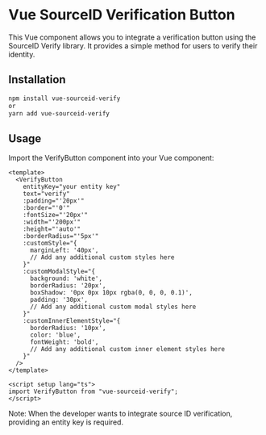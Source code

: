 # Vue SourceID Verification Button

This Vue component allows you to integrate a verification button using the SourceID Verify library. It provides a simple method for users to verify their identity.

## Installation

```bash
npm install vue-sourceid-verify
or
yarn add vue-sourceid-verify

```

## Usage

Import the VerifyButton component into your Vue component:

```vue
<template>
  <VerifyButton
    entityKey="your entity key"
    text="verify"
    :padding="'20px'"
    :border="'0'"
    :fontSize="'20px'"
    :width="'200px'"
    :height="'auto'"
    :borderRadius="'5px'"
    :customStyle="{
      marginLeft: '40px',
      // Add any additional custom styles here
    }"
    :customModalStyle="{
      background: 'white',
      borderRadius: '20px',
      boxShadow: '0px 0px 10px rgba(0, 0, 0, 0.1)',
      padding: '30px',
      // Add any additional custom modal styles here
    }"
    :customInnerElementStyle="{
      borderRadius: '10px',
      color: 'blue',
      fontWeight: 'bold',
      // Add any additional custom inner element styles here
    }"
  />
</template>

<script setup lang="ts">
import VerifyButton from "vue-sourceid-verify";
</script>
```

Note: When the developer wants to integrate source ID verification, providing an entity key is required.
